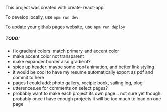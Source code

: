 This project was created with create-react-app

To develop locally, use `npm run dev`

To update your github pages website, use `npm run deploy`

##### TODO:

- fix gradient colors: match primary and accent color
- make accent color not transparent
- make expander border also gradient?
- spice up header: maybe some cool animation, and better link styling
- it would be cool to have my resume automatically export as pdf and commit to here
- pages I could add: photo gallery, recipie book, sailing log, blog
- utterences.es for comments on select pages?
- probably want to make each project its own page... not sure yet though. probably once i have enough projects it will be too much to load on one page
